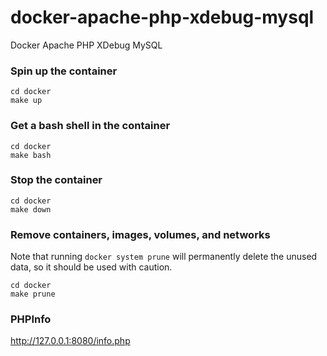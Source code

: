# docker-apache-php-xdebug-mysql
Docker Apache PHP XDebug MySQL

### Spin up the container
```shell
cd docker
make up
```

### Get a bash shell in the container
```shell
cd docker
make bash
```

### Stop the container
```shell
cd docker
make down
```

### Remove containers, images, volumes, and networks
Note that running `docker system prune` will permanently delete the unused data, so it should be used with caution.
```shell
cd docker
make prune
```

### PHPInfo
<http://127.0.0.1:8080/info.php>

